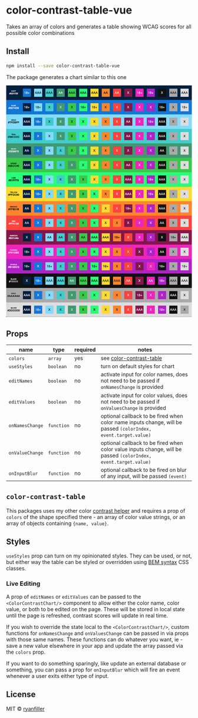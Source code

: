 <!-- scaffolded with https://github.com/team-innovation/vue-sfc-rollup -->

# color-contrast-table-vue

Takes an array of colors and generates a table showing WCAG scores for all possible color combinations

## Install

```bash
npm install --save color-contrast-table-vue
```

The package generates a chart similar to this one

![example chart](./example.jpg)

## Props

| name            | type        | required | notes |
| --------------- | ----------- | -------- | ----- |
| `colors`        | `array`     | yes      | see [color-contrast-table](#color-contrast-table) |
| `useStyles`     | `boolean`   | no       | turn on default styles for chart |
| `editNames`     | `boolean`   | no       | activate input for color names, does not need to be passed if `onNamesChange` is provided |
| `editValues`    | `boolean`   | no       | activate input for color values, does not need to be passed if `onValuesChange` is provided |
| `onNamesChange` | `function`  | no       | optional callback to be fired when color name inputs change, will be passed `(colorIndex, event.target.value)` |
| `onValueChange` | `function`  | no       | optional callback to be fired when color value inputs change, will be passed `(colorIndex, event.target.value)` |
| `onInputBlur`   | `function`  | no       | optional callback to be fired on blur of any input, will be passed `(event)` |

## `color-contrast-table`

This packages uses my other color [contrast helper](https://www.npmjs.com/package/color-contrast-table) and requires a prop of `colors` of the shape specified there - an array of color value strings, or an array of objects containing `{name, value}`.

## Styles

`useStyles` prop can turn on my opinionated styles. They can be used, or not, but either way the table can be styled or overridden using [BEM syntax](http://getbem.com/) CSS classes.

### Live Editing

A prop of `editNames` or `editValues` can be passed to the `<ColorContrastChart/>` component to allow either the color name, color value, or both to be edited on the page. These will be stored in local state until the page is refreshed, contrast scores will update in real time.

If you wish to override the state local to the `<ColorContrastChart/>`, custom functions for `onNamesChange` and `onValuesChange` can be passed in via props with those same names. These functions can do whatever you want, ie - save a new value elsewhere in your app and update the array passed via the `colors` prop.

If you want to do something sparingly, like update an external database or something, you can pass a prop for `onInputBlur` which will fire an event whenever a user exits either type of input.

## License

MIT © [ryanfiller](https://github.com/ryanfiller)
